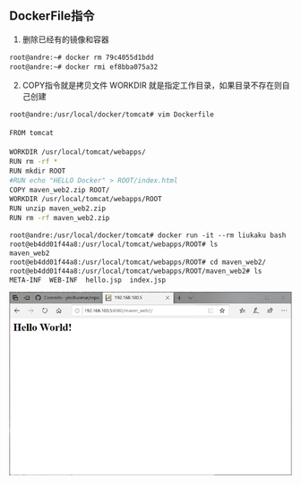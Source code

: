## DockerFile指令

1. 删除已经有的镜像和容器

```bash
root@andre:~# docker rm 79c4055d1bdd
root@andre:~# docker rmi ef8bba075a32
```

2. COPY指令就是拷贝文件 WORKDIR 就是指定工作目录，如果目录不存在则自己创建

```bash
root@andre:/usr/local/docker/tomcat# vim Dockerfile 

FROM tomcat

WORKDIR /usr/local/tomcat/webapps/
RUN rm -rf *
RUN mkdir ROOT
#RUN echo "HELLO Docker" > ROOT/index.html
COPY maven_web2.zip ROOT/
WORKDIR /usr/local/tomcat/webapps/ROOT
RUN unzip maven_web2.zip
RUN rm -rf maven_web2.zip

```

```shell
root@andre:/usr/local/docker/tomcat# docker run -it --rm liukaku bash
root@eb4dd01f44a8:/usr/local/tomcat/webapps/ROOT# ls
maven_web2
root@eb4dd01f44a8:/usr/local/tomcat/webapps/ROOT# cd maven_web2/
root@eb4dd01f44a8:/usr/local/tomcat/webapps/ROOT/maven_web2# ls
META-INF  WEB-INF  hello.jsp  index.jsp

```

![image-20200505173055767](img/image-20200505173055767.png)